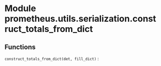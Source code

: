 Module prometheus.utils.serialization.construct_totals_from_dict
================================================================

Functions
---------

    
`construct_totals_from_dict(det, fill_dict)`
: